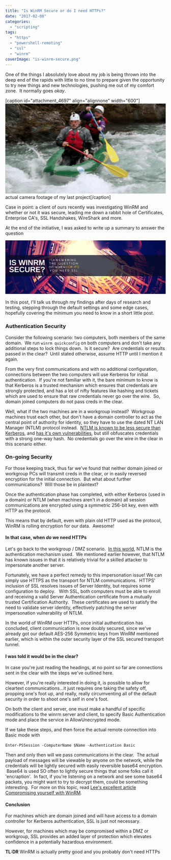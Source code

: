 ```yaml
---
title: "Is WinRM Secure or do I need HTTPs?"
date: "2017-02-08"
categories: 
  - "scripting"
tags: 
  - "https"
  - "powershell-remoting"
  - "ssl"
  - "winrm"
coverImage: "is-winrm-secure.png"
---
```


One of the things I absolutely love about my job is being thrown into the deep end of the rapids with little to no time to prepare given the opportunity to try new things and new technologies, pushing me out of my comfort zone.  It normally goes _okay_.

\[caption id="attachment\_4697" align="alignnone" width="600"\]![whitewater](images/whitewater.gif) actual camera footage of my last project\[/caption\]

Case in point: a client of ours recently was investigating WinRM and whether or not it was secure, leading me down a rabbit hole of Certificates, Enterprise CA's, SSL Handshakes, WireShark and more.

At the end of the initiative, I was asked to write up a summary to answer the question

![Is WinRM secure or do I really need HTTPs too](images/is-winrm-secure.png)

In this post, I'll talk us through my findings after days of research and testing, stepping through the default settings and some edge cases, hopefully covering the minimum you need to know in a short little post.

### Authentication Security

Consider the following scenario: two computers, both members of the same domain.  We run `winrm quickconfig` on both computers and don't take any additional steps to lock things down.  Is it secure?  Are credentials or results passed in the clear?  Until stated otherwise, assume HTTP until I mention it again.

From the very first communications and with no additional configuration, connections between the two computers will use Kerberos for initial authentication.  If you're not familiar with it, the bare minimum to know is that Kerberos is a trusted mechanism which ensures that credentials are strongly protected, and has a lot of nifty features like hashing and tickets which are used to ensure that raw credentials never go over the wire.  So, domain joined computers do not pass creds in the clear.

Well, what if the two machines are in a workgroup instead?  Workgroup machines trust each other, but don't have a domain controller to act as the central point of authority for identity, so they have to use the dated NT LAN Manager (NTLM) protocol instead.  [NTLM is known to be less secure than Kerberos](https://blog.varonis.com/closer-look-pass-hash-part-iii-ntlm-will-get-hacked/), and [has it's own vulnerabilities](https://www.wikiwand.com/en/NT_LAN_Manager#/Weakness_and_Vulnerabilities), but still obfuscates credentials with a strong one-way hash.  No credentials go over the wire in the clear in this scenario either.

### On-going Security

For those keeping track, thus far we've found that neither domain joined or workgroup PCs will transmit creds in the clear, or in easily reversed encryption for the initial connection.  But what about further communications?  Will those be in plaintext?

Once the authentication phase has completed, with either Kerberos (used in a domain) or NTLM (when machines aren't in a domain) all session communications are encrypted using a symmetric 256-bit key, even with HTTP as the protocol.

This means that by default, even with plain old HTTP used as the protocol, WinRM is rolling encryption for our data.  Awesome!

#### In that case, when _do_ we need HTTPs

Let's go back to the workgroup / DMZ scenario.  [In this world](https://www.youtube.com/watch?v=U4ThPAW5sd0), NTLM is the authentication mechanism used.  We mentioned earlier however, that NTLM has known issues in that it is relatively trivial for a skilled attacker to impersonate another server.

Fortunately, we have a perfect remedy to this impersonation issue! We can simply use HTTPS as the transport for NTLM communications.  HTTPS' inclusion of SSL resolves issues of Server Identity, but requires some configuration to deploy.   With SSL, both computers must be able to enroll and receiving a valid Server Authentication certificate from a mutually trusted Certification Authority.  These certificates are used to satisfy the need to validate server identity, effectively patching the server impersonation vulnerability of NTLM.

In the world of WinRM over HTTPs, once initial authentication has concluded, client communication is now doubly secured, since we've already got our default AES-256 Symmetric keys from WinRM mentioned earlier, which is within the outer security layer of the SSL secured transport tunnel.

#### I was told it would be in the clear?

In case you're just reading the headings, at no point so far are connections sent in the clear with the steps we've outlined here.

However, if you're really interested in doing it, is possible to allow for cleartext communications…it just requires one taking the safety off, propping one's foot up, and really, really circumventing all of the default security in order to shoot one's self in one's foot.

On both the client and server, one must make a handful of specific modifications to the winrm server and client, to specify Basic Authentication mode and place the service in AllowUnecrypted mode.

If we take these steps, and then force the actual remote connection into Basic mode with

`Enter-PSSession -ComputerName $Name -Authentication Basic`

Then and only then will we pass communications in the clear.  The actual payload of messages will be viewable by anyone on the network, while the credentials will be lightly secured with easily reversible base64 encryption.  Base64 is used SO often to lightly secure things that some folks call it 'encraption'.  In fact, if you're listening on a network and see some base64 packets, you might want to try to decrypt them, could be something interesting.  For more on this topic, read [Lee's excellent article Compromising yourself with WinRM](https://blogs.msdn.microsoft.com/powershell/2015/10/27/compromising-yourself-with-winrms-allowunencrypted-true/).

#### Conclusion

For machines which are domain joined and will have access to a domain controller for Kerberos authentication, SSL is just not necessary.

However, for machines which may be compromised within a DMZ or workgroup, SSL provides an added layer of protection which elevates confidence in a potentially hazardous environment.

**TL:DR** WinRM is actually pretty good and you probably don't need HTTPs
